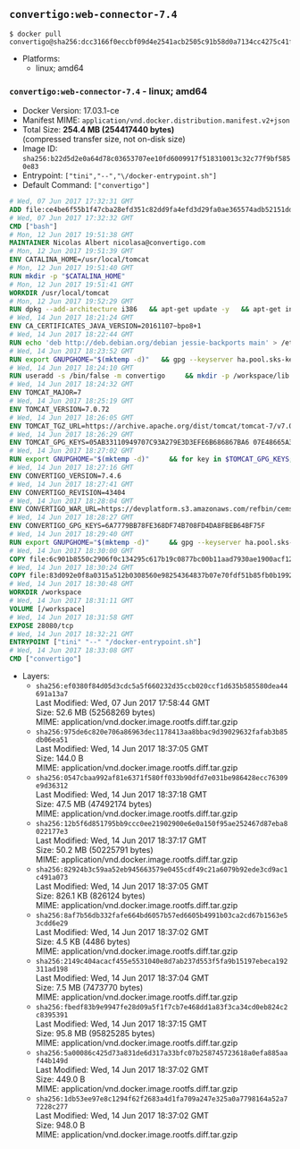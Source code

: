 ## `convertigo:web-connector-7.4`

```console
$ docker pull convertigo@sha256:dcc3166f0eccbf09d4e2541acb2505c91b58d0a7134cc4275c41fd102e8da73e
```

-	Platforms:
	-	linux; amd64

### `convertigo:web-connector-7.4` - linux; amd64

-	Docker Version: 17.03.1-ce
-	Manifest MIME: `application/vnd.docker.distribution.manifest.v2+json`
-	Total Size: **254.4 MB (254417440 bytes)**  
	(compressed transfer size, not on-disk size)
-	Image ID: `sha256:b22d5d2e0a64d78c03653707ee10fd6009917f518310013c32c77f9bf5850e83`
-	Entrypoint: `["tini","--","\/docker-entrypoint.sh"]`
-	Default Command: `["convertigo"]`

```dockerfile
# Wed, 07 Jun 2017 17:32:31 GMT
ADD file:ce4be6f55b1f47cba28efd351c82dd9fa4efd3d29fa0ae365574adb52151dda1 in / 
# Wed, 07 Jun 2017 17:32:32 GMT
CMD ["bash"]
# Mon, 12 Jun 2017 19:51:38 GMT
MAINTAINER Nicolas Albert nicolasa@convertigo.com
# Mon, 12 Jun 2017 19:51:39 GMT
ENV CATALINA_HOME=/usr/local/tomcat
# Mon, 12 Jun 2017 19:51:40 GMT
RUN mkdir -p "$CATALINA_HOME"
# Mon, 12 Jun 2017 19:51:41 GMT
WORKDIR /usr/local/tomcat
# Mon, 12 Jun 2017 19:52:29 GMT
RUN dpkg --add-architecture i386   && apt-get update -y   && apt-get install -y --no-install-recommends     ca-certificates     curl     lib32z1     libgtk2.0-0:i386     libstdc++6:i386     libxft2:i386     libxt6:i386     libxtst6:i386     unzip   && rm -rf /var/lib/apt/lists/*
# Wed, 14 Jun 2017 18:21:24 GMT
ENV CA_CERTIFICATES_JAVA_VERSION=20161107~bpo8+1
# Wed, 14 Jun 2017 18:22:44 GMT
RUN echo 'deb http://deb.debian.org/debian jessie-backports main' > /etc/apt/sources.list.d/jessie-backports.list     && apt-get update -y     && apt-get install -y --no-install-recommends         openjdk-8-jre-headless         openjdk-8-jre-headless:i386         ca-certificates-java="$CA_CERTIFICATES_JAVA_VERSION"     && update-java-alternatives --jre-headless -s java-1.8.0-openjdk-i386     && rm -rf /usr/lib/jvm/java-8-openjdk-amd64 /var/lib/apt/lists/*
# Wed, 14 Jun 2017 18:23:52 GMT
RUN export GNUPGHOME="$(mktemp -d)"   && gpg --keyserver ha.pool.sks-keyservers.net --recv-keys B42F6819007F00F88E364FD4036A9C25BF357DD4   && curl -o /usr/local/bin/gosu -fSL "https://github.com/tianon/gosu/releases/download/1.7/gosu-$(dpkg --print-architecture)"   && curl -o /usr/local/bin/gosu.asc -fSL "https://github.com/tianon/gosu/releases/download/1.7/gosu-$(dpkg --print-architecture).asc"   && gpg --batch --verify /usr/local/bin/gosu.asc /usr/local/bin/gosu   && rm /usr/local/bin/gosu.asc   && chmod +x /usr/local/bin/gosu   && gpg --keyserver ha.pool.sks-keyservers.net --recv-keys 6380DC428747F6C393FEACA59A84159D7001A4E5   && curl -o /usr/local/bin/tini -fSL "https://github.com/krallin/tini/releases/download/v0.9.0/tini"   && curl -o /usr/local/bin/tini.asc -fSL "https://github.com/krallin/tini/releases/download/v0.9.0/tini.asc"   && gpg --batch --verify /usr/local/bin/tini.asc /usr/local/bin/tini   && rm /usr/local/bin/tini.asc   && chmod +x /usr/local/bin/tini   && rm -rf /tmp/*
# Wed, 14 Jun 2017 18:24:10 GMT
RUN useradd -s /bin/false -m convertigo     && mkdir -p /workspace/lib /workspace/classes     && chown -R convertigo:convertigo /workspace
# Wed, 14 Jun 2017 18:24:32 GMT
ENV TOMCAT_MAJOR=7
# Wed, 14 Jun 2017 18:25:19 GMT
ENV TOMCAT_VERSION=7.0.72
# Wed, 14 Jun 2017 18:26:05 GMT
ENV TOMCAT_TGZ_URL=https://archive.apache.org/dist/tomcat/tomcat-7/v7.0.72/bin/apache-tomcat-7.0.72.tar.gz
# Wed, 14 Jun 2017 18:26:29 GMT
ENV TOMCAT_GPG_KEYS=05AB33110949707C93A279E3D3EFE6B686867BA6 07E48665A34DCAFAE522E5E6266191C37C037D42 47309207D818FFD8DCD3F83F1931D684307A10A5 541FBE7D8F78B25E055DDEE13C370389288584E7 61B832AC2F1C5A90F0F9B00A1C506407564C17A3 713DA88BE50911535FE716F5208B0AB1D63011C7 79F7026C690BAA50B92CD8B66A3AD3F4F22C4FED 9BA44C2621385CB966EBA586F72C284D731FABEE A27677289986DB50844682F8ACB77FC2E86E29AC A9C5DF4D22E99998D9875A5110C01C5A2F6059E7 DCFD35E0BF8CA7344752DE8B6FB21E8933C60243 F3A04C595DB5B6A5F1ECA43E3B7BBB100D811BBE F7DA48BB64BCB84ECBA7EE6935CD23C10D498E23
# Wed, 14 Jun 2017 18:27:02 GMT
RUN export GNUPGHOME="$(mktemp -d)"     && for key in $TOMCAT_GPG_KEYS; do          gpg --keyserver ha.pool.sks-keyservers.net --recv-keys "$key";        done;     curl -fSL -o /tmp/tomcat.tar.gz $TOMCAT_TGZ_URL     && curl -fSL -o /tmp/tomcat.tar.gz.asc $TOMCAT_TGZ_URL.asc     && gpg --batch --verify /tmp/tomcat.tar.gz.asc /tmp/tomcat.tar.gz     && tar -xvf /tmp/tomcat.tar.gz --strip-components=1     && sed -i.bak         -e '/protocol="AJP/d'         -e '/AprLifecycleListener/d'         -e '/JasperListener/d'         -e 's/port="8080"/port="28080" maxThreads="64000"/'         conf/server.xml     && rm -rf webapps/* bin/*.bat conf/server.xml.bak /tmp/*     && chown -R convertigo:convertigo conf temp work logs     && chmod -w conf/*
# Wed, 14 Jun 2017 18:27:16 GMT
ENV CONVERTIGO_VERSION=7.4.6
# Wed, 14 Jun 2017 18:27:41 GMT
ENV CONVERTIGO_REVISION=43404
# Wed, 14 Jun 2017 18:28:04 GMT
ENV CONVERTIGO_WAR_URL=https://devplatform.s3.amazonaws.com/refbin/cems/7.4.6/convertigo-7.4.6-v43404-linux32.war
# Wed, 14 Jun 2017 18:28:27 GMT
ENV CONVERTIGO_GPG_KEYS=6A7779BB78FE368DF74B708FD4DA8FBEB64BF75F
# Wed, 14 Jun 2017 18:29:40 GMT
RUN export GNUPGHOME="$(mktemp -d)"     && gpg --keyserver ha.pool.sks-keyservers.net --recv-keys "$CONVERTIGO_GPG_KEYS"     && curl -fSL -o /tmp/convertigo.war $CONVERTIGO_WAR_URL     && curl -fSL -o /tmp/convertigo.war.asc $CONVERTIGO_WAR_URL.asc     && gpg --batch --verify /tmp/convertigo.war.asc /tmp/convertigo.war     && mkdir webapps/ROOT webapps/convertigo     && (cd webapps/convertigo         && unzip -q /tmp/convertigo.war         && chmod a+x WEB-INF/xvnc/*)     && rm -rf /tmp/*
# Wed, 14 Jun 2017 18:30:00 GMT
COPY file:6c901b8550c2906f0c134295c617b19c0877bc00b11aad7930ae1900acf1217f in webapps/ROOT/index.html 
# Wed, 14 Jun 2017 18:30:24 GMT
COPY file:83d092e0f8a0315a512b0308560e98254364837b07e70fdf51b85fb0b1992efd in / 
# Wed, 14 Jun 2017 18:30:48 GMT
WORKDIR /workspace
# Wed, 14 Jun 2017 18:31:11 GMT
VOLUME [/workspace]
# Wed, 14 Jun 2017 18:31:58 GMT
EXPOSE 28080/tcp
# Wed, 14 Jun 2017 18:32:21 GMT
ENTRYPOINT ["tini" "--" "/docker-entrypoint.sh"]
# Wed, 14 Jun 2017 18:33:08 GMT
CMD ["convertigo"]
```

-	Layers:
	-	`sha256:ef0380f84d05d3cdc5a5f660232d35ccb020ccf1d635b585580dea44691a13a7`  
		Last Modified: Wed, 07 Jun 2017 17:58:44 GMT  
		Size: 52.6 MB (52568269 bytes)  
		MIME: application/vnd.docker.image.rootfs.diff.tar.gzip
	-	`sha256:975de6c820e706a86963dec1178413aa8bbac9d39029632fafab3b85db06ea51`  
		Last Modified: Wed, 14 Jun 2017 18:37:05 GMT  
		Size: 144.0 B  
		MIME: application/vnd.docker.image.rootfs.diff.tar.gzip
	-	`sha256:0547cbaa992af81e6371f580ff033b90dfd7e031be986428ecc76309e9d36312`  
		Last Modified: Wed, 14 Jun 2017 18:37:18 GMT  
		Size: 47.5 MB (47492174 bytes)  
		MIME: application/vnd.docker.image.rootfs.diff.tar.gzip
	-	`sha256:12b5f6d851795bb9ccc0ee21902900e6e0a150f95ae252467d87eba8022177e3`  
		Last Modified: Wed, 14 Jun 2017 18:37:17 GMT  
		Size: 50.2 MB (50225791 bytes)  
		MIME: application/vnd.docker.image.rootfs.diff.tar.gzip
	-	`sha256:82924b3c59aa52eb945663579e0455cdf49c21a6079b92ede3cd9ac1c491a073`  
		Last Modified: Wed, 14 Jun 2017 18:37:05 GMT  
		Size: 826.1 KB (826124 bytes)  
		MIME: application/vnd.docker.image.rootfs.diff.tar.gzip
	-	`sha256:8af7b56db332fafe664bd6057b57ed6605b4991b03ca2cd67b1563e53cdd6e29`  
		Last Modified: Wed, 14 Jun 2017 18:37:02 GMT  
		Size: 4.5 KB (4486 bytes)  
		MIME: application/vnd.docker.image.rootfs.diff.tar.gzip
	-	`sha256:2149c404acacf455e5531040e8d7ab237d553f5fa9b15197ebeca192311ad198`  
		Last Modified: Wed, 14 Jun 2017 18:37:04 GMT  
		Size: 7.5 MB (7473770 bytes)  
		MIME: application/vnd.docker.image.rootfs.diff.tar.gzip
	-	`sha256:fbedf83b9e9947fe28d09a5f1f7cb7e468dd1a83f3ca34cd0eb824c2c8395391`  
		Last Modified: Wed, 14 Jun 2017 18:37:15 GMT  
		Size: 95.8 MB (95825285 bytes)  
		MIME: application/vnd.docker.image.rootfs.diff.tar.gzip
	-	`sha256:5a00086c425d73a831de6d317a33bfc07b258745723618a0efa885aaf44b149d`  
		Last Modified: Wed, 14 Jun 2017 18:37:02 GMT  
		Size: 449.0 B  
		MIME: application/vnd.docker.image.rootfs.diff.tar.gzip
	-	`sha256:1db53ee97e8c1294f62f2683a4d1fa709a247e325a0a7798164a52a77228c277`  
		Last Modified: Wed, 14 Jun 2017 18:37:02 GMT  
		Size: 948.0 B  
		MIME: application/vnd.docker.image.rootfs.diff.tar.gzip
